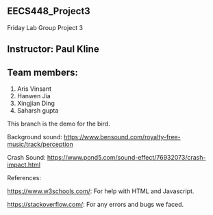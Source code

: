 ## EECS448_Project3
Friday Lab Group Project 3

## Instructor: Paul Kline

## Team members:

1. Aris Vinsant
2. Hanwen Jia
3. Xingjian Ding
4. Saharsh gupta

This branch is the demo for the bird.

Background sound: https://www.bensound.com/royalty-free-music/track/perception

Crash Sound: https://www.pond5.com/sound-effect/76932073/crash-impact.html

References:

  https://www.w3schools.com/: For help with HTML and Javascript.
  
  https://stackoverflow.com/: For any errors and bugs we faced.
